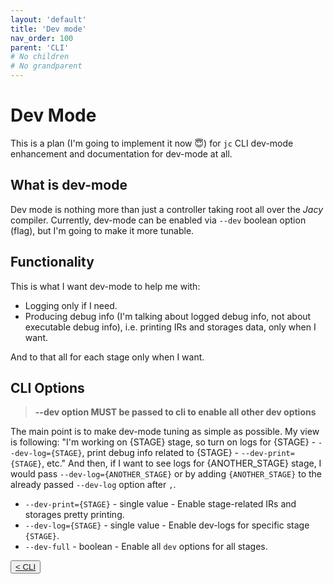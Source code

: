 ```yaml
---
layout: 'default'
title: 'Dev mode'
nav_order: 100
parent: 'CLI'
# No children
# No grandparent
---
```


# Dev Mode

This is a plan (I'm going to implement it now 😇) for `jc` CLI dev-mode enhancement and documentation for dev-mode at all.

## What is dev-mode

Dev mode is nothing more than just a controller taking root all over the _Jacy_ compiler.
Currently, dev-mode can be enabled via `--dev` boolean option (flag), but I'm going to make it more tunable.

## Functionality

This is what I want dev-mode to help me with:

- Logging only if I need.
- Producing debug info (I'm talking about logged debug info, not about executable debug info), i.e. printing IRs and storages data, only when I want.

And to that all for each stage only when I want.

## CLI Options

> __--dev option MUST be passed to cli to enable all other dev options__

The main point is to make dev-mode tuning as simple as possible.
My view is following: "I'm working on {STAGE} stage, so turn on logs for {STAGE} - `--dev-log={STAGE}`, print debug info related to {STAGE} - `--dev-print={STAGE}`, etc."
And then, if I want to see logs for {ANOTHER_STAGE} stage, I would pass `--dev-log={ANOTHER_STAGE}` or by adding `{ANOTHER_STAGE}` to the already passed `--dev-log` option after `,`.

- `--dev-print={STAGE}` - single value - Enable stage-related IRs and storages pretty printing.
- `--dev-log={STAGE}` - single value - Enable dev-logs for specific stage `{STAGE}`.
- `--dev-full` - boolean - Enable all `dev` options for all stages.
<div class="nav-btn-block">
    <button class="nav-btn left">
    <a class="link" href="/Jacy-Dev-Book/cli/index.html">< CLI</a>
</button>

    
</div>
